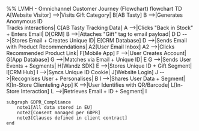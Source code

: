 %% LVMH - Omnichannel Customer Journey (Flowchart)
flowchart TD
    A[Website Visitor] -->|Visits Gift Category| B[AB Tasty]
    B -->|Generates Anonymous ID<br>Tracks interactions| C[AB Tasty Tracking Data]
    A -->|Clicks "Back in Stock" + Enters Email| D[CRM]
    B -->|Attaches "Gift" tag to email payload| D
    D -->|Stores Email + Creates Unique ID| E[CRM Database]
    D -->|Sends Email with Product Recommendations| A2[User Email Inbox]
    A2 -->|Clicks Recommended Product Link| F[Mobile App]
    F -->|User Creates Account| G[App Database]
    G -->|Matches via Email + Unique ID| E
    G -->|Sends User Events + Segments| H[Wandz SDK]
    E -->|Stores Unique ID + Gift Segment| I[CRM Hub]
    I -->|Syncs Unique ID Cookie| J[Website Login]
    J -->|Recognises User + Personalises| B
    I -->|Shares User Data + Segment| K[In-Store Clienteling App]
    K -->|User Identifies with QR/Barcode| L[In-Store Interaction]
    L -->|Retrieves Email + ID + Segment| I

    subgraph GDPR_Compliance
        note1[All data stored in EU]
        note2[Consent managed per GDPR]
        note3[Clauses defined in client contract]
    end
